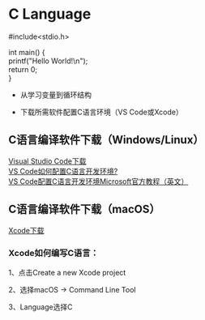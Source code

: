 # C Language
#include<stdio.h>  

int main() {  
     printf("Hello World!\n");  
     return 0;  
}

* 从学习变量到循环结构  

* 下载所需软件配置C语言环境（VS Code或Xcode）

## C语言编译软件下载（Windows/Linux）
[Visual Studio Code下载](https://code.visualstudio.com/)  
[VS Code如何配置C语言开发环境?](https://www.jianshu.com/p/0fea49f46a53)  
[VS Code配置C语言开发环境Microsoft官方教程（英文）](https://code.visualstudio.com/docs/cpp/config-mingw)

## C语言编译软件下载（macOS）
[Xcode下载](https://apps.apple.com/cn/app/xcode/id497799835?mt=12)
### Xcode如何编写C语言：
1、点击Create a new Xcode project  

2、选择macOS -> Command Line Tool  

3、Language选择C
